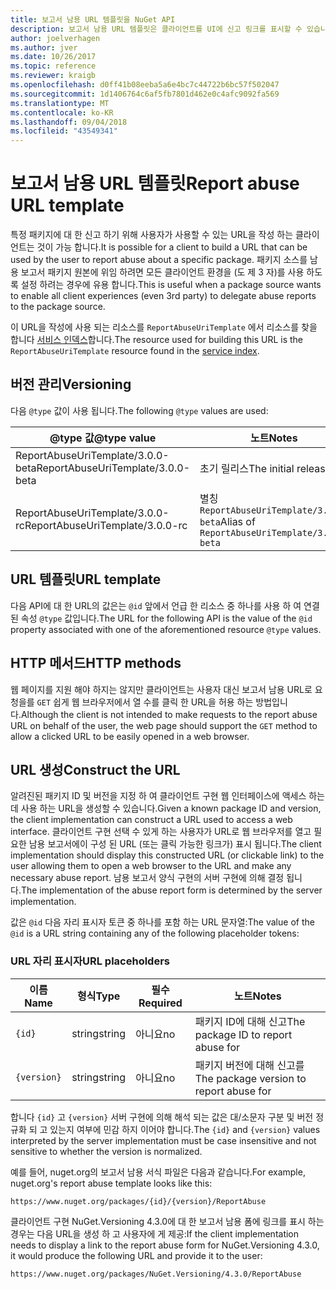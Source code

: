 ```yaml
---
title: 보고서 남용 URL 템플릿을 NuGet API
description: 보고서 남용 URL 템플릿은 클라이언트를 UI에 신고 링크를 표시할 수 있습니다.
author: joelverhagen
ms.author: jver
ms.date: 10/26/2017
ms.topic: reference
ms.reviewer: kraigb
ms.openlocfilehash: d0ff41b08eeba5a6e4bc7c44722b6bc57f502047
ms.sourcegitcommit: 1d1406764c6af5fb7801d462e0c4afc9092fa569
ms.translationtype: MT
ms.contentlocale: ko-KR
ms.lasthandoff: 09/04/2018
ms.locfileid: "43549341"
---
```

# <a name="report-abuse-url-template"></a><span data-ttu-id="55e5b-103">보고서 남용 URL 템플릿</span><span class="sxs-lookup"><span data-stu-id="55e5b-103">Report abuse URL template</span></span>

<span data-ttu-id="55e5b-104">특정 패키지에 대 한 신고 하기 위해 사용자가 사용할 수 있는 URL을 작성 하는 클라이언트는 것이 가능 합니다.</span><span class="sxs-lookup"><span data-stu-id="55e5b-104">It is possible for a client to build a URL that can be used by the user to report abuse about a specific package.</span></span> <span data-ttu-id="55e5b-105">패키지 소스를 남용 보고서 패키지 원본에 위임 하려면 모든 클라이언트 환경을 (도 제 3 자)를 사용 하도록 설정 하려는 경우에 유용 합니다.</span><span class="sxs-lookup"><span data-stu-id="55e5b-105">This is useful when a package source wants to enable all client experiences (even 3rd party) to delegate abuse reports to the package source.</span></span>

<span data-ttu-id="55e5b-106">이 URL을 작성에 사용 되는 리소스를 `ReportAbuseUriTemplate` 에서 리소스를 찾을 합니다 [서비스 인덱스](service-index.md)합니다.</span><span class="sxs-lookup"><span data-stu-id="55e5b-106">The resource used for building this URL is the `ReportAbuseUriTemplate` resource found in the [service index](service-index.md).</span></span>

## <a name="versioning"></a><span data-ttu-id="55e5b-107">버전 관리</span><span class="sxs-lookup"><span data-stu-id="55e5b-107">Versioning</span></span>

<span data-ttu-id="55e5b-108">다음 `@type` 값이 사용 됩니다.</span><span class="sxs-lookup"><span data-stu-id="55e5b-108">The following `@type` values are used:</span></span>

<span data-ttu-id="55e5b-109">@type 값</span><span class="sxs-lookup"><span data-stu-id="55e5b-109">@type value</span></span>                       | <span data-ttu-id="55e5b-110">노트</span><span class="sxs-lookup"><span data-stu-id="55e5b-110">Notes</span></span>
--------------------------------- | -----
<span data-ttu-id="55e5b-111">ReportAbuseUriTemplate/3.0.0-beta</span><span class="sxs-lookup"><span data-stu-id="55e5b-111">ReportAbuseUriTemplate/3.0.0-beta</span></span> | <span data-ttu-id="55e5b-112">초기 릴리스</span><span class="sxs-lookup"><span data-stu-id="55e5b-112">The initial release</span></span>
<span data-ttu-id="55e5b-113">ReportAbuseUriTemplate/3.0.0-rc</span><span class="sxs-lookup"><span data-stu-id="55e5b-113">ReportAbuseUriTemplate/3.0.0-rc</span></span>   | <span data-ttu-id="55e5b-114">별칭 `ReportAbuseUriTemplate/3.0.0-beta`</span><span class="sxs-lookup"><span data-stu-id="55e5b-114">Alias of `ReportAbuseUriTemplate/3.0.0-beta`</span></span>

## <a name="url-template"></a><span data-ttu-id="55e5b-115">URL 템플릿</span><span class="sxs-lookup"><span data-stu-id="55e5b-115">URL template</span></span>

<span data-ttu-id="55e5b-116">다음 API에 대 한 URL의 값은는 `@id` 앞에서 언급 한 리소스 중 하나를 사용 하 여 연결 된 속성 `@type` 값입니다.</span><span class="sxs-lookup"><span data-stu-id="55e5b-116">The URL for the following API is the value of the `@id` property associated with one of the aforementioned resource `@type` values.</span></span>

## <a name="http-methods"></a><span data-ttu-id="55e5b-117">HTTP 메서드</span><span class="sxs-lookup"><span data-stu-id="55e5b-117">HTTP methods</span></span>

<span data-ttu-id="55e5b-118">웹 페이지를 지원 해야 하지는 않지만 클라이언트는 사용자 대신 보고서 남용 URL로 요청을를 `GET` 쉽게 웹 브라우저에서 열 수를 클릭 한 URL을 허용 하는 방법입니다.</span><span class="sxs-lookup"><span data-stu-id="55e5b-118">Although the client is not intended to make requests to the report abuse URL on behalf of the user, the web page should support the `GET` method to allow a clicked URL to be easily opened in a web browser.</span></span>

## <a name="construct-the-url"></a><span data-ttu-id="55e5b-119">URL 생성</span><span class="sxs-lookup"><span data-stu-id="55e5b-119">Construct the URL</span></span>

<span data-ttu-id="55e5b-120">알려진된 패키지 ID 및 버전을 지정 하 여 클라이언트 구현 웹 인터페이스에 액세스 하는 데 사용 하는 URL을 생성할 수 있습니다.</span><span class="sxs-lookup"><span data-stu-id="55e5b-120">Given a known package ID and version, the client implementation can construct a URL used to access a web interface.</span></span> <span data-ttu-id="55e5b-121">클라이언트 구현 선택 수 있게 하는 사용자가 URL로 웹 브라우저를 열고 필요한 남용 보고서에이 구성 된 URL (또는 클릭 가능한 링크가) 표시 됩니다.</span><span class="sxs-lookup"><span data-stu-id="55e5b-121">The client implementation should display this constructed URL (or clickable link) to the user allowing them to open a web browser to the URL and make any necessary abuse report.</span></span> <span data-ttu-id="55e5b-122">남용 보고서 양식 구현의 서버 구현에 의해 결정 됩니다.</span><span class="sxs-lookup"><span data-stu-id="55e5b-122">The implementation of the abuse report form is determined by the server implementation.</span></span>

<span data-ttu-id="55e5b-123">값은 `@id` 다음 자리 표시자 토큰 중 하나를 포함 하는 URL 문자열:</span><span class="sxs-lookup"><span data-stu-id="55e5b-123">The value of the `@id` is a URL string containing any of the following placeholder tokens:</span></span>

### <a name="url-placeholders"></a><span data-ttu-id="55e5b-124">URL 자리 표시자</span><span class="sxs-lookup"><span data-stu-id="55e5b-124">URL placeholders</span></span>

<span data-ttu-id="55e5b-125">이름</span><span class="sxs-lookup"><span data-stu-id="55e5b-125">Name</span></span>        | <span data-ttu-id="55e5b-126">형식</span><span class="sxs-lookup"><span data-stu-id="55e5b-126">Type</span></span>    | <span data-ttu-id="55e5b-127">필수</span><span class="sxs-lookup"><span data-stu-id="55e5b-127">Required</span></span> | <span data-ttu-id="55e5b-128">노트</span><span class="sxs-lookup"><span data-stu-id="55e5b-128">Notes</span></span>
----------- | ------- | -------- | -----
`{id}`      | <span data-ttu-id="55e5b-129">string</span><span class="sxs-lookup"><span data-stu-id="55e5b-129">string</span></span>  | <span data-ttu-id="55e5b-130">아니요</span><span class="sxs-lookup"><span data-stu-id="55e5b-130">no</span></span>       | <span data-ttu-id="55e5b-131">패키지 ID에 대해 신고</span><span class="sxs-lookup"><span data-stu-id="55e5b-131">The package ID to report abuse for</span></span>
`{version}` | <span data-ttu-id="55e5b-132">string</span><span class="sxs-lookup"><span data-stu-id="55e5b-132">string</span></span>  | <span data-ttu-id="55e5b-133">아니요</span><span class="sxs-lookup"><span data-stu-id="55e5b-133">no</span></span>       | <span data-ttu-id="55e5b-134">패키지 버전에 대해 신고를</span><span class="sxs-lookup"><span data-stu-id="55e5b-134">The package version to report abuse for</span></span>

<span data-ttu-id="55e5b-135">합니다 `{id}` 고 `{version}` 서버 구현에 의해 해석 되는 값은 대/소문자 구분 및 버전 정규화 되 고 있는지 여부에 민감 하지 이어야 합니다.</span><span class="sxs-lookup"><span data-stu-id="55e5b-135">The `{id}` and `{version}` values interpreted by the server implementation must be case insensitive and not sensitive to whether the version is normalized.</span></span>

<span data-ttu-id="55e5b-136">예를 들어, nuget.org의 보고서 남용 서식 파일은 다음과 같습니다.</span><span class="sxs-lookup"><span data-stu-id="55e5b-136">For example, nuget.org's report abuse template looks like this:</span></span>

    https://www.nuget.org/packages/{id}/{version}/ReportAbuse

<span data-ttu-id="55e5b-137">클라이언트 구현 NuGet.Versioning 4.3.0에 대 한 보고서 남용 폼에 링크를 표시 하는 경우는 다음 URL을 생성 하 고 사용자에 게 제공:</span><span class="sxs-lookup"><span data-stu-id="55e5b-137">If the client implementation needs to display a link to the report abuse form for NuGet.Versioning 4.3.0, it would produce the following URL and provide it to the user:</span></span>

    https://www.nuget.org/packages/NuGet.Versioning/4.3.0/ReportAbuse
